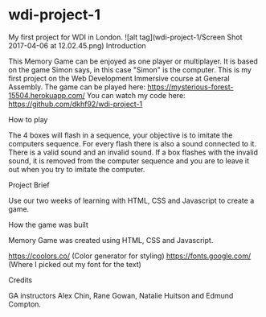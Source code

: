 # wdi-project-1
My first project for WDI in London.
![alt tag](wdi-project-1/Screen Shot 2017-04-06 at 12.02.45.png)
Introduction

This Memory Game can be enjoyed as one player or multiplayer. It is based on the game Simon says, in this case "Simon" is the computer. This is my first project on the Web Development Immersive course at General Assembly.
The game can be played here: https://mysterious-forest-15504.herokuapp.com/
You can watch my code here: https://github.com/dkhf92/wdi-project-1

How to play

The 4 boxes will flash in a sequence, your objective is to imitate the computers sequence. For every flash there is also a sound connected to it. There is a valid sound and an invalid sound. If a box flashes with the invalid sound, it is removed from the computer sequence and you are to leave it out when you try to imitate the computer.

Project Brief

Use our two weeks of learning with HTML, CSS and Javascript to create a game.

How the game was built

Memory Game was created using HTML, CSS and Javascript.

https://coolors.co/ (Color generator for styling)
https://fonts.google.com/ (Where I picked out my font for the text)

Credits

GA instructors Alex Chin, Rane Gowan, Natalie Huitson and Edmund Compton.
